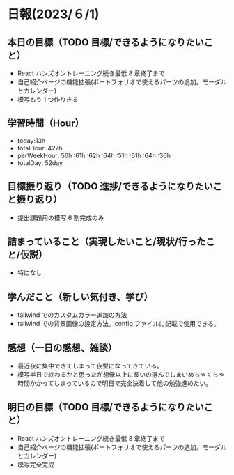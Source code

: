 # 日報(2023/６/1)

## 本日の目標（TODO 目標/できるようになりたいこと）

- React ハンズオントレーニング続き最低 8 章終了まで
- 自己紹介ページの機能拡張(ポートフォリオで使えるパーツの追加。モーダルとカレンダー)
- 模写もう 1 つ作りきる

## 学習時間（Hour）

- today:13h
- totalHour: 427h
- perWeekHour: 56h :61h :62h :64h :51h :61h :64h :36h
- totalDay: 52day

## 目標振り返り（TODO 進捗/できるようになりたいこと振り返り）

- 提出課題用の模写 6 割完成のみ

## 詰まっていること（実現したいこと/現状/行ったこと/仮説）

- 特になし

## 学んだこと（新しい気付き、学び）

- tailwind でのカスタムカラー追加の方法
- tailwind での背景画像の設定方法。config ファイルに記載で使用できる。

## 感想（一日の感想、雑談）

- 最近夜に集中できてしまって夜型になってきている。
- 模写半日で終わるかと思ったが想像以上に長いの選んでしまいめちゃくちゃ時間かかってしまっているので明日で完全決着して他の勉強進めたい。

## 明日の目標（TODO 目標/できるようになりたいこと）

- React ハンズオントレーニング続き最低 8 章終了まで
- 自己紹介ページの機能拡張(ポートフォリオで使えるパーツの追加。モーダルとカレンダー)
- 模写完全完成
